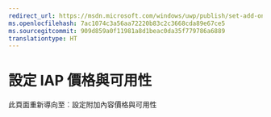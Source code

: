 ```yaml
---
redirect_url: https://msdn.microsoft.com/windows/uwp/publish/set-add-on-pricing-and-availability
ms.openlocfilehash: 7ac1074c3a56aa72220b83c2c3668cda89e67ce5
ms.sourcegitcommit: 909d859a0f11981a8d1beac0da35f779786a6889
translationtype: HT
---
```

# <a name="set-iap-pricing-and-availability"></a>設定 IAP 價格與可用性

此頁面重新導向至︰設定附加內容價格與可用性